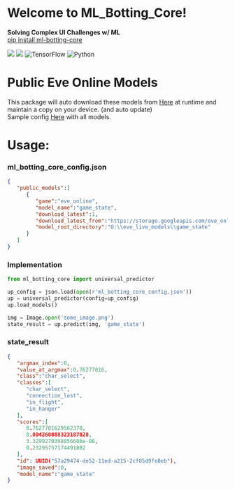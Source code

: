 # Welcome to ML_Botting_Core! 
**Solving Complex UI Challenges w/ ML**  
[pip install ml-botting-core](https://pypi.org/project/ml-botting-core/)  
  
![](https://img.shields.io/pypi/v/ml_botting_core?style=for-the-badge) ![](https://img.shields.io/github/actions/workflow/status/darkmatter2222/ml_botting_core/python-publish.yml?style=for-the-badge) ![TensorFlow](https://img.shields.io/badge/TensorFlow-%23FF6F00.svg?style=for-the-badge&logo=TensorFlow&logoColor=white)  ![Python](https://img.shields.io/badge/python-3670A0?style=for-the-badge&logo=python&logoColor=ffdd54)  
  
# Public Eve Online Models  
This package will auto download these models from [Here](https://storage.googleapis.com/eve_online_models/) at runtime and maintain a copy on your device. (and auto update)  
Sample config [Here](https://github.com/darkmatter2222/ml_botting_core/blob/main/samples/sample_config.json) with all models.
  
# Usage:
### ml_botting_core_config.json
```json
{
   "public_models":[
      {
         "game":"eve_online",
         "model_name":"game_state",
         "download_latest":1,
         "download_latest_from":"https://storage.googleapis.com/eve_online_models/",
         "model_root_directory":"O:\\eve_live_models\\game_state"
      }
   ]
}
```


### Implementation 
```python
from ml_botting_core import universal_predictor

up_config = json.load(open(r'ml_botting_core_config.json'))
up = universal_predictor(config=up_config)
up.load_models()

img = Image.open('some_image.png')
state_result = up.predict(img, 'game_state')
```

### state_result
```json
{
   "argmax_index":0,
   "value_at_argmax":0.76277816,
   "class":"char_select",
   "classes":[
      "char_select",
      "connection_lost",
      "in_flight",
      "in_hanger"
   ],
   "scores":[
      0.7627781629562378,
      0.004260888323187828,
      3.3299270398856606e-06,
      0.23295757174491882
   ],
   "id": UUID("57a29474-de52-11ed-a215-2cf05d9fe8eb"),
   "image_saved":0,
   "model_name":"game_state"
}
```








